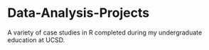 # Data-Analysis-Projects
A variety of case studies in R completed during my undergraduate education at UCSD.
